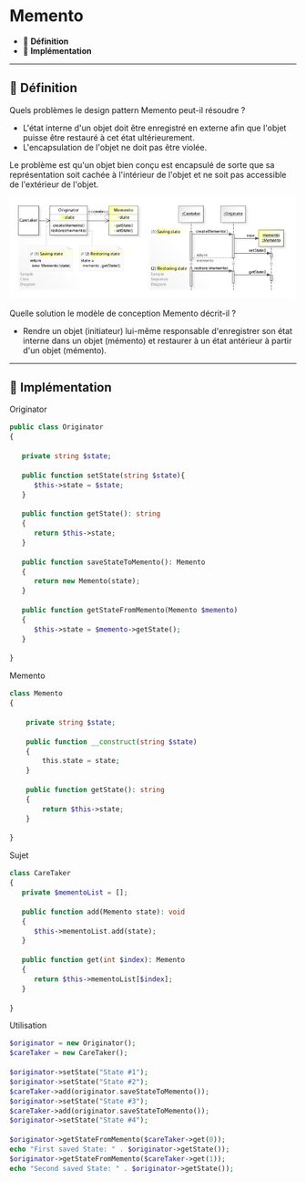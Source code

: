 # Memento

*  🔖 **Définition**
*  🔖 **Implémentation**

___

## 📑 Définition

Quels problèmes le design pattern Memento peut-il résoudre ?

* L'état interne d'un objet doit être enregistré en externe afin que l'objet puisse être restauré à cet état ultérieurement.
* L'encapsulation de l'objet ne doit pas être violée.

Le problème est qu'un objet bien conçu est encapsulé de sorte que sa représentation soit cachée à l'intérieur de l'objet et ne soit pas accessible de l'extérieur de l'objet.

![image](https://raw.githubusercontent.com/seeren-training/Design-Pattern/master/wiki/resources/Memento.jpg)

Quelle solution le modèle de conception Memento décrit-il ?

* Rendre un objet (initiateur) lui-même responsable d'enregistrer son état interne dans un objet (mémento) et restaurer à un état antérieur à partir d'un objet (mémento).

___

## 📑 Implémentation

Originator

```php
public class Originator
{

   private string $state;

   public function setState(string $state){
      $this->state = $state;
   }

   public function getState(): string
   {
      return $this->state;
   }

   public function saveStateToMemento(): Memento
   {
      return new Memento(state);
   }

   public function getStateFromMemento(Memento $memento)
   {
      $this->state = $memento->getState();
   }

}
```

Memento

```php
class Memento
{

    private string $state;

    public function __construct(string $state)
    {
        this.state = state;
    }

    public function getState(): string
    {
        return $this->state;
    }

}
```

Sujet

```php
class CareTaker
{
   private $mementoList = [];

   public function add(Memento state): void
   {
      $this->mementoList.add(state);
   }

   public function get(int $index): Memento
   {
      return $this->mementoList[$index];
   }

}
```

Utilisation

```php
$originator = new Originator();
$careTaker = new CareTaker();

$originator->setState("State #1");
$originator->setState("State #2");
$careTaker->add(originator.saveStateToMemento());
$originator->setState("State #3");
$careTaker->add(originator.saveStateToMemento());
$originator->setState("State #4");

$originator->getStateFromMemento($careTaker->get(0));
echo "First saved State: " . $originator->getState());
$originator->getStateFromMemento($careTaker->get(1));
echo "Second saved State: " . $originator->getState());
```